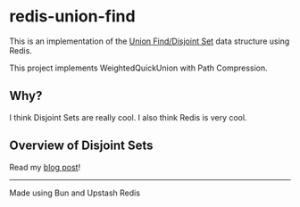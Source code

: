 # redis-union-find

This is an implementation of the [Union Find/Disjoint Set](https://cs61b-2.gitbook.io/cs61b-textbook/14.-disjoint-sets) data structure using Redis. 

This project implements WeightedQuickUnion with Path Compression.

## Why?
I think Disjoint Sets are really cool. I also think Redis is very cool.

## Overview of Disjoint Sets
Read my [blog post](https://meshan.dev/blog/redis-union-find/)!

---
Made using Bun and Upstash Redis
